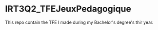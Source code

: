 # IRT3Q2_TFEJeuxPedagogique
This repo contain the TFE I made during my Bachelor's degree's thir year.
